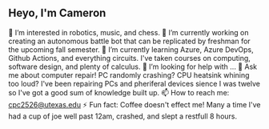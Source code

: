 ## Heyo, I'm Cameron

👀 I’m interested in robotics, music, and chess.
🔭 I’m currently working on creating an autonomous battle bot that can be replicated by freshman for the upcoming fall semester.
🌱 I’m currently learning Azure, Azure DevOps, Github Actions, and everything circuits. I've taken courses on computing, software design, and plenty of calculus. 
🤔 I’m looking for help with ...
💬 Ask me about computer repair! PC randomly crashing? CPU heatsink whining too loud? I've been repairing PCs and pheriferal devices sience I was twelve so I've got a good sum of knowledge built up.
📫 How to reach me: cpc2526@utexas.edu
⚡ Fun fact: Coffee doesn't effect me! Many a time I've had a cup of joe well past 12am, crashed, and slept a restfull 8 hours.
